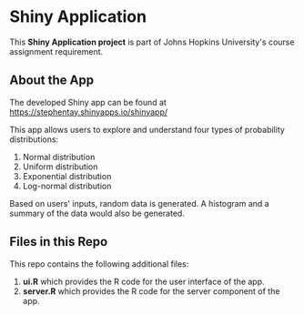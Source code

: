 # Shiny Application

This **Shiny Application project** is part of Johns Hopkins University's course assignment requirement.

## About the App
The developed Shiny app can be found at https://stephentay.shinyapps.io/shinyapp/

This app allows users to explore and understand four types of probability distributions:

1. Normal distribution
2. Uniform distribution
3. Exponential distribution
4. Log-normal distribution

Based on users' inputs, random data is generated. A histogram and a summary of the data would also be generated.

## Files in this Repo
This repo contains the following additional files:

1. **ui.R** which provides the R code for the user interface of the app.
2. **server.R** which provides the R code for the server component of the app.



